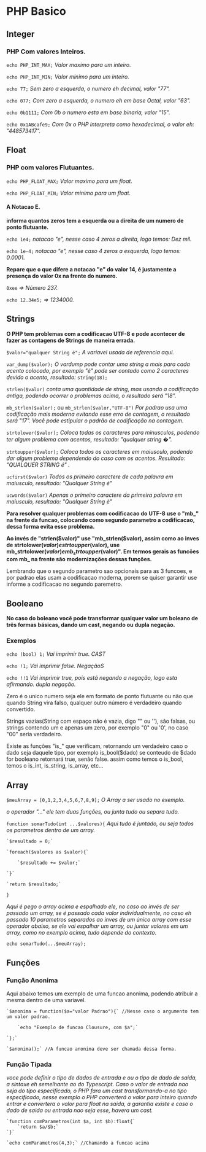# PHP Basico
## Integer
### PHP Com valores Inteiros.
`echo PHP_INT_MAX;` *Valor maximo para um inteiro.*

`echo PHP_INT_MIN;` *Valor minimo para um inteiro.*

`echo 77;` *Sem zero a esquerda, o numero eh decimal, valor "77".*

`echo 077;` *Com zero a esquerda, o numero eh em base Octal, valor "63".*

`echo 0b1111;` *Com 0b o numero esta em base binaria, valor "15".*

`echo 0x1ABcafe9;` *Com 0x o PHP interpreta como hexadecimal, o valor eh: "448573417".*


## Float
### PHP com valores Flutuantes.
`echo PHP_FLOAT_MAX;` *Valor maximo para um float.*

`echo PHP_FLOAT_MIN;` *Valor minimo para um float.*


#### A Notacao E.
**informa quantos zeros tem a esquerda ou a direita de um numero de ponto flutuante.**

`echo 1e4;` *notacao "e", nesse caso 4 zeros a direita, logo temos: Dez mil.*

`echo 1e-4;` *notacao "e", nesse caso 4 zeros a esquerda, logo temos: 0.0001.*

**Repare que o que difere a notacao "e" do valor 14, é justamente a presença do valor 0x na frente do numero.**

`0xee` *=> Número 237.*

`echo 12.34e5;` *=> 1234000.*

## Strings
**O PHP tem problemas com a codificacao UTF-8 e pode acontecer de fazer as contagens de Strings de maneira errada.**

`$valor="qualquer String é";` *A variavel usada de referencia aqui.*

`var_dump($valor);` *O vardump pode contar uma string a mais para cada acento colocado, por exemplo "é" pode ser contado como 2 caracteres devido o acento, resultado:* `string(18);`

`strlen($valor)` *conta uma quantidade de string, mas usando a codificação antiga, podendo ocorrer o problemas acima, o resultado será "18".*

`mb_strlen($valor);` ou `mb_strlen($valor,"UTF-8")` *Por padrao usa uma codificação mais moderna evitando esse erro de contagem, o resultado será "17". Você pode estipular o padrão de codificação na contagem.*

`strtolower($valor);` *Coloca todas os caracteres para minusculos, podendo ter algum problema com acentos, resultado: "qualquer string �".*

`strtoupper($valor);` *Coloca todos os caracteres em maiusculo, podendo dar algum problema dependendo do caso com os acentos. Resultado: "QUALQUER STRING é" .*

`ucfirst($valor)` *Todos os primeiro caractere de cada palavra em maiusculo, resultado: "Qualquer String é"*

`ucwords($valor)` *Apenas o primeiro caractere da primeira palavra em maiusculo, resultado: "Qualquer String é"*

**Para resolver qualquer problemas com codificacao do UTF-8 use o "mb_" na frente da funcao, colocando como segundo parametro a codificacao, dessa forma evita esse problema.**

**Ao invés de "strlen($valor)" use "mb_strlen($valor), assim como ao inves de strtolower($valor) e strtoupper($valor), use mb_strtolower($valor) e mb_strtoupper($valor)". Em termos gerais as funcões com mb_ na frente são modernizações dessas funções.**

Lembrando que o segundo parametro sao opcionais para as 3 funcoes, e por padrao elas usam a codificacao moderna, porem se quiser garantir use informe a codificacao no segundo paremetro.

## Booleano
**No caso do boleano você pode transformar qualquer valor um boleano de três formas básicas, dando um cast, negando ou dupla negação.**

### Exemplos
`echo (bool) 1;` *Vai imprimir true. CAST*

`echo !1;` *Vai imprimir false. NegaçãoS*

`echo !!1` *Vai imprimir true, pois está negando a negação, logo esta afirmando. dupla negação.*

Zero é o unico numero seja ele em formato de ponto flutuante ou não que quando String vira falso, qualquer outro número é verdadeiro quando convertido.

Strings vazias(String com espaço não é vazia, digo "" ou ''), são falsas, ou strings contendo um e apenas um zero, por exemplo "0" ou '0', no caso "00" seria verdadeiro.

Existe as funções "is_" que verificam, retornando um verdadeiro caso o dado seja daquele tipo, por exemplo is_bool($dado) se  conteudo de $dado for booleano retornará true, senão false.
assim como temos o is_bool, temos o is_int, is_string, is_array, etc...

## Array

`$meuArray = [0,1,2,3,4,5,6,7,8,9];` *O Array a ser usado no exemplo.*

*o operador "..." ele tem duas funções, ou junta tudo ou separa tudo.*

`function somarTudo(int ...$valores){` *Aqui tudo é juntado, ou seja todos os parametros dentro de um array.*

    `$resultado = 0;`

    `foreach($valores as $valor){`

        `$resultado += $valor;`    

    `}`

    `return $resultado;`   

`}`

*Aqui é pego o array acima e espalhado ele, no caso ao invés de ser passado um array, se é passado cada valor individualmente, no caso eh passado 10 parametros separados ao inves de um único array com esse operador abaixo, se ele vai espalhar um array, ou juntar valores em um array, como no exemplo acima, tudo depende do contexto.*

`echo somarTudo(...$meuArray);`

## Funções

### Função Anonima
Aqui abaixo temos um exemplo de uma funcao anonima, podendo atribuir a mesma dentro de uma variavel.

    `$anonima = function($a="valor Padrao"){` //Nesse caso o argumento tem um valor padrao.

        `echo "Exemplo de funcao Clousure, com $a";`

    `};`

    `$anonima();` //A funcao anonima deve ser chamada dessa forma.

### Função Tipada

*voce pode definir o tipo de dados de entrada e ou o tipo de dado de saida, a sintaxe eh semelhante ao do Typescript. Caso o valor de entrada nao seja do tipo especificado, o PHP fara um cast transformando-a no tipo especificado, nesse exemplo o PHP converterá o valor para inteiro quando entrar e convertera o valor para float na saida, a garantia existe e caso o dado de saida ou entrada nao seja esse, havera um cast.*

    `function comParametros(int $a, int $b):float{`
        `return $a/$b;`
    `}`

    `echo comParametros(4,3);` //Chamando a funcao acima


